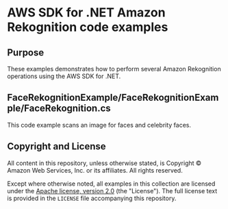 # AWS SDK for .NET Amazon Rekognition code examples

## Purpose

These examples demonstrates how to perform several 
Amazon Rekognition operations using the AWS SDK for .NET.

## FaceRekognitionExample/FaceRekognitionExample/FaceRekognition.cs

This code example scans an image for faces and celebrity faces.

## Copyright and License

All content in this repository, unless otherwise stated, is 
Copyright © Amazon Web Services, Inc. or its affiliates. All rights reserved.

Except where otherwise noted, all examples in this collection are licensed under the [Apache
license, version 2.0](https://www.apache.org/licenses/LICENSE-2.0) (the "License"). The full
license text is provided in the `LICENSE` file accompanying this repository.